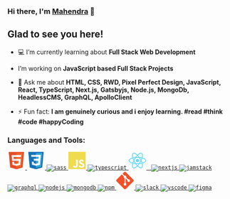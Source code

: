 ### Hi there, I'm [Mahendra](https://github.com/MMahendra001) 👋

<h2>Glad to see you here!</h2>

- 💻 I’m currently learning about **Full Stack Web Development**

- I’m working on **JavaScript based Full Stack Projects**

- 💬 Ask me about **HTML, CSS, RWD, Pixel Perfect Design, JavaScript, React, TypeScript, Next.js, Gatsbyjs, Node.js, MongoDb, HeadlessCMS, GraphQL, ApolloClient**

- ⚡ Fun fact: **I am genuinely curious and i enjoy learning. #read #think #code #happyCoding**

<h3 align="left">Languages and Tools:</h3>
<p align="left">  
    <a href="https://www.w3.org/html/" target="_blank"> 
        <code><img src="https://raw.githubusercontent.com/devicons/devicon/master/icons/html5/html5-original.svg" alt="html5" width="40" height="40"/></code> 
    </a>  
    <a href="https://www.w3schools.com/css/" target="_blank"> 
        <code><img src="https://raw.githubusercontent.com/devicons/devicon/master/icons/css3/css3-original.svg" alt="css3" width="40" height="40"/></code>  
    </a>
<!--     <a href="https://getbootstrap.com" target="_blank"> 
        <code><img src="https://raw.githubusercontent.com/devicons/devicon/master/icons/bootstrap/bootstrap-plain.svg" alt="bootstrap" width="40" height="40"/></code>  
    </a>  -->
    <a href="https://sass-lang.com/" target="_blank"> 
        <code><img src="https://cdn.jsdelivr.net/gh/devicons/devicon/icons/sass/sass-original.svg" alt="sass" width="40" height="40"/></code>  
    </a>         
    <a href="https://developer.mozilla.org/en-US/docs/Web/JavaScript" target="_blank"> 
        <code><img src="https://raw.githubusercontent.com/devicons/devicon/master/icons/javascript/javascript-plain.svg" alt="javascript" width="40" height="40"/></code>  
    </a>
    <a href="https://www.typescriptlang.org/" target="_blank"> 
        <code><img src="https://cdn.jsdelivr.net/gh/devicons/devicon/icons/typescript/typescript-original.svg" alt="typescript" width="40" height="40"/></code>  
    </a> 
    <a href="https://reactjs.org/" target="_blank"> 
        <code><img src="https://raw.githubusercontent.com/devicons/devicon/master/icons/react/react-original.svg" alt="React" width="40" height="40"/> </code> 
    </a>
    <a href="#" target="_blank"> 
        <code><img src="https://cdn.jsdelivr.net/gh/devicons/devicon/icons/nextjs/nextjs-original.svg" alt="nextjs" width="40" height="40"/></code>  
    </a> 
<!--     <a href="#" target="_blank"> 
        <code><img src="https://cdn.jsdelivr.net/gh/devicons/devicon/icons/gatsby/gatsby-plain.svg" alt="gatsby" width="40" height="40"/></code>  
    </a>  -->
    <a href="#" target="_blank"> 
        <code><img src="https://cdn.jsdelivr.net/gh/devicons/devicon/icons/jamstack/jamstack-original.svg" alt="jamstack" width="40" height="40"/></code>  
    </a>     
    <a href="#" target="_blank"> 
        <code><img src="https://cdn.jsdelivr.net/gh/devicons/devicon/icons/graphql/graphql-plain.svg" alt="graphql" width="40" height="40"/></code>  
    </a> 
    <a href="#" target="_blank"> 
        <code><img src="https://cdn.jsdelivr.net/gh/devicons/devicon/icons/nodejs/nodejs-original.svg" alt="nodejs" width="40" height="40"/></code>  
    </a> 
    <a href="#" target="_blank"> 
        <code><img src="https://cdn.jsdelivr.net/gh/devicons/devicon/icons/mongodb/mongodb-original.svg" alt="mongodb" width="40" height="40"/></code>  
    </a>
    <a href="#" target="_blank"> 
    <code><img src="https://cdn.jsdelivr.net/gh/devicons/devicon/icons/npm/npm-original-wordmark.svg" alt="npm" width="40" height="40"/></code>  
    </a>     
    <a href="https://git-scm.com/" target="_blank"> 
        <code><img src="https://raw.githubusercontent.com/devicons/devicon/master/icons/git/git-original.svg" alt="git" width="40" height="40"/></code>  
    </a> 
<!--     <a href="#" target="_blank"> 
    <code><img src="https://cdn.jsdelivr.net/gh/devicons/devicon/icons/github/github-original.svg" alt="github" width="40" height="40"/></code>  
    </a>  -->
    <a href="#" target="_blank"> 
    <code><img src="https://cdn.jsdelivr.net/gh/devicons/devicon/icons/slack/slack-original.svg" alt="slack" width="40" height="40"/></code>  
    </a> 
    <a href="#" target="_blank"> 
    <code><img src="https://cdn.jsdelivr.net/gh/devicons/devicon/icons/vscode/vscode-original.svg" alt="vscode" width="40" height="40"/></code>  
    </a> 
    <a href="#" target="_blank"> 
    <code><img src="https://cdn.jsdelivr.net/gh/devicons/devicon/icons/figma/figma-original.svg" alt="figma" width="40" height="40"/></code>  
    </a> 
<!--     <a href="#" target="_blank"> 
    <code><img src="https://cdn.jsdelivr.net/gh/devicons/devicon/icons/amazonwebservices/amazonwebservices-original.svg" alt="aws" width="40" height="40"/>           </code>   -->
    </a>    
</p>
